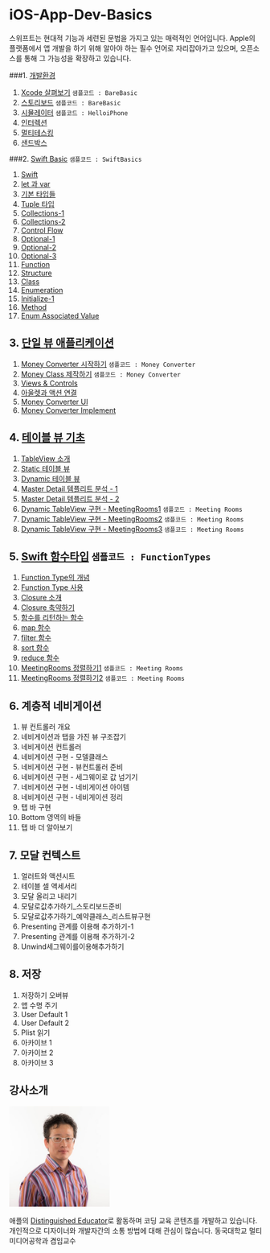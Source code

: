# iOS-App-Dev-Basics
스위프트는 현대적 기능과 세련된 문법을 가지고 있는 매력적인 언어입니다.
Apple의 플랫폼에서 앱 개발을 하기 위해 알아야 하는 필수 언어로 자리잡아가고 있으며, 오픈소스를 통해 그 가능성을 확장하고 있습니다.


###1. [개발환경](https://github.com/CodersHigh/iOS-App-Dev-Basics/Chapter1/README.md)

1. [Xcode 살펴보기](https://github.com/CodersHigh/iOS-App-Dev-Basics/tree/master/Chapter1/README.md#1-1-xcode-살펴보기) `샘플코드 : BareBasic`
2. [스토리보드](https://github.com/CodersHigh/iOS-App-Dev-Basics/tree/master/Chapter1/README.md#1-2-스토리보드) `샘플코드 : BareBasic`
3. [시뮬레이터](https://github.com/CodersHigh/iOS-App-Dev-Basics/tree/master/Chapter1/README.md#1-3-시뮬레이터) `샘플코드 : HelloiPhone`
4. [인터렉션](https://github.com/CodersHigh/iOS-App-Dev-Basics/tree/master/Chapter1/README.md#1-4-인터렉션)
5. [멀티테스킹](https://github.com/CodersHigh/iOS-App-Dev-Basics/tree/master/Chapter1/README.md#1-5-멀티테스킹)
6. [샌드박스](https://github.com/CodersHigh/iOS-App-Dev-Basics/tree/master/Chapter1/README.md#1-6-샌드박스)



###2. [Swift Basic](https://github.com/CodersHigh/iOS-App-Dev-Basics/blob/master/Chapter2/README.md) `샘플코드 : SwiftBasics`
1. [Swift](https://github.com/CodersHigh/iOS-App-Dev-Basics/tree/master/Chapter2/README.md#2-1-swift)
2. [let 과 var](https://github.com/CodersHigh/iOS-App-Dev-Basics/tree/master/Chapter2/README.md#2-2-let-과-var)
3. [기본 타입들](https://github.com/CodersHigh/iOS-App-Dev-Basics/tree/master/Chapter2/README.md#2-3-기본-타입들)
4. [Tuple 타입](https://github.com/CodersHigh/iOS-App-Dev-Basics/tree/master/Chapter2/README.md#2-4-tuple-타입)
5. [Collections-1](https://github.com/CodersHigh/iOS-App-Dev-Basics/tree/master/Chapter2/README.md#2-5-collections---1)
6. [Collections-2](https://github.com/CodersHigh/iOS-App-Dev-Basics/tree/master/Chapter2/README.md#2-6-collections---2)
7. [Control Flow](https://github.com/CodersHigh/iOS-App-Dev-Basics/tree/master/Chapter2/README.md#2-7-control-flow)
8. [Optional-1](https://github.com/CodersHigh/iOS-App-Dev-Basics/tree/master/Chapter2/README.md#2-8-optional---1)
9. [Optional-2](https://github.com/CodersHigh/iOS-App-Dev-Basics/tree/master/Chapter2/README.md#2-8-optional---2)
10. [Optional-3](https://github.com/CodersHigh/iOS-App-Dev-Basics/tree/master/Chapter2/README.md#2-8-optional---3)
11. [Function](https://github.com/CodersHigh/iOS-App-Dev-Basics/tree/master/Chapter2/README.md#2-11-function)
12. [Structure](https://github.com/CodersHigh/iOS-App-Dev-Basics/tree/master/Chapter2/README.md#2-12-structure)
13. [Class](https://github.com/CodersHigh/iOS-App-Dev-Basics/tree/master/Chapter2/README.md#2-13-class)
14. [Enumeration](https://github.com/CodersHigh/iOS-App-Dev-Basics/tree/master/Chapter2/README.md#2-14-enumeration)
15. [Initialize-1](https://github.com/CodersHigh/iOS-App-Dev-Basics/tree/master/Chapter2/README.md#2-15-initialize---1)
16. [Method](https://github.com/CodersHigh/iOS-App-Dev-Basics/tree/master/Chapter2/README.md#2-16-method)
17. [Enum Associated Value](https://github.com/CodersHigh/iOS-App-Dev-Basics/tree/master/Chapter2/README.md#2-17-enum-associated-value)

## 3. [단일 뷰 애플리케이션](https://github.com/CodersHigh/iOS-Swift-Basics_helloworld/tree/master/Chapter3#3-single-view-app)
1. [Money Converter 시작하기](https://github.com/CodersHigh/iOS-App-Dev-Basics/tree/master/Chapter3/READ.md#3-1-money-converter-시작하기)  `샘플코드 : Money Converter`
2. [Money Class 제작하기](https://github.com/CodersHigh/iOS-App-Dev-Basics/tree/master/Chapter3/READ.md#3-1-money-class-제작하기) `샘플코드 : Money Converter`
3. [Views & Controls](https://github.com/CodersHigh/iOS-App-Dev-Basics/tree/master/Chapter3/READ.md#3-3-views--controls)
4. [아울렛과 액션 연결](https://github.com/CodersHigh/iOS-Swift-Basics_helloworld/tree/master/Chapter3#3-4-money-structure)
5. [Money Converter UI](https://github.com/CodersHigh/iOS-Swift-Basics_helloworld/tree/master/Chapter3#3-5-money-converter-ui)
6. [Money Converter Implement](https://github.com/CodersHigh/iOS-Swift-Basics_helloworld/tree/master/Chapter3#3-6-money-converter-implment)

## 4. [테이블 뷰 기초](https://github.com/CodersHigh/iOS-Swift-Basics_helloworld/tree/master/Chapter4#4-tableview-기초)
1. [TableView 소개](https://github.com/CodersHigh/iOS-Swift-Basics_helloworld/tree/master/Chapter4#4-1-테이블-뷰-소개)
2. [Static 테이블 뷰](https://github.com/CodersHigh/iOS-Swift-Basics_helloworld/tree/master/Chapter4#4-2-static-테이블-뷰)
3. [Dynamic 테이블 뷰](https://github.com/CodersHigh/iOS-Swift-Basics_helloworld/tree/master/Chapter4#4-3-dynamic-테이블-뷰)
4. [Master Detail 템플리트 분석 - 1](https://github.com/CodersHigh/iOS-Swift-Basics_helloworld/tree/master/Chapter4#4-4-master-detail-템플리트-분석---1)
5. [Master Detail 템플리트 분석 - 2](https://github.com/CodersHigh/iOS-Swift-Basics_helloworld/tree/master/Chapter4#4-5-master-detail-템플리트-분석---2)
6. [Dynamic TableView 구현 - MeetingRooms1](https://github.com/CodersHigh/iOS-Swift-Basics_helloworld/tree/master/Chapter4#4-6-dynamic-테이블-뷰-구현---meetingrooms1) `샘플코드 : Meeting Rooms`
7. [Dynamic TableView 구현 - MeetingRooms2](https://github.com/CodersHigh/iOS-Swift-Basics_helloworld/tree/master/Chapter4#4-7-dynamic-테이블-뷰-구현---meetingrooms2) `샘플코드 : Meeting Rooms`
8. [Dynamic TableView 구현 - MeetingRooms3](https://github.com/CodersHigh/iOS-Swift-Basics_helloworld/tree/master/Chapter4#4-8-dynamic-테이블-뷰-구현---meetingrooms3) `샘플코드 : Meeting Rooms`
 
## 5. [Swift 함수타입](https://github.com/CodersHigh/iOS-Swift-Basics_helloworld/tree/master/Chapter5#5-swift-함수타입) `샘플코드 : FunctionTypes`
1. [Function Type의 개념](https://github.com/CodersHigh/iOS-Swift-Basics_helloworld/tree/master/Chapter5#5-1-function-type의-개념)
2. [Function Type 사용](https://github.com/CodersHigh/iOS-Swift-Basics_helloworld/tree/master/Chapter5#5-2-function-type-사용)
3. [Closure 소개](https://github.com/CodersHigh/iOS-Swift-Basics_helloworld/tree/master/Chapter5#5-3-closure-소개)
4. [Closure 축약하기](https://github.com/CodersHigh/iOS-Swift-Basics_helloworld/tree/master/Chapter5#5-4-closure-축약하기)
5. [함수를 리턴하는 함수](https://github.com/CodersHigh/iOS-Swift-Basics_helloworld/tree/master/Chapter5#5-5-함수를-리턴하는-함수)
6. [map 함수](https://github.com/CodersHigh/iOS-Swift-Basics_helloworld/tree/master/Chapter5#5-6-map-함수)
7. [filter 함수](https://github.com/CodersHigh/iOS-Swift-Basics_helloworld/tree/master/Chapter5#5-7-filter-함수)
8. [sort 함수](https://github.com/CodersHigh/iOS-Swift-Basics_helloworld/tree/master/Chapter5#5-8-sort-함수)
9. [reduce 함수](https://github.com/CodersHigh/iOS-Swift-Basics_helloworld/tree/master/Chapter5#5-9-reduce-함수)
10. [MeetingRooms 정렬하기1](https://github.com/CodersHigh/iOS-Swift-Basics_helloworld/tree/master/Chapter5#5-10-meetingrooms-정렬하기1) `샘플코드 : Meeting Rooms`
11. [MeetingRooms 정렬하기2](https://github.com/CodersHigh/iOS-Swift-Basics_helloworld/tree/master/Chapter5#5-11-meetingrooms-정렬하기2) `샘플코드 : Meeting Rooms`


## 6. 계층적 네비게이션
1. 뷰 컨트롤러 개요
2. 네비게이션과 탭을 가진 뷰 구조잡기
3. 네비게이션 컨트롤러
4. 네비게이션 구현 - 모델클래스
5. 네비게이션 구현 - 뷰컨트롤러 준비
6. 네비게이션 구현 - 세그웨이로 값 넘기기
7. 네비게이션 구현 - 네비게이션 아이템
8. 네비게이션 구현 - 네비게이션 정리
9. 탭 바 구현
10. Bottom 영역의 바들
11. 탭 바 더 알아보기


## 7. 모달 컨텍스트
1. 얼러트와 액션시트
2. 테이블 셀 액세서리
3. 모달 올리고 내리기
4. 모달로값추가하기_스토리보드준비
5. 모달로값추가하기_예약클래스_리스트뷰구현
6. Presenting 관계를 이용해 추가하기-1
7. Presenting 관계를 이용해 추가하기-2
8. Unwind세그웨이를이용해추가하기



## 8. 저장
1. 저장하기 오버뷰
2. 앱 수명 주기
3. User Default 1
4. User Default 2
5. Plist 읽기
6. 아카이브 1
7. 아카이브 2
8. 아카이브 3






## 강사소개
<img src="https://raw.githubusercontent.com/CodersHigh/iOS-App-Dev-Basics/master/SeongkwanYoonProfile.jpg" alt="SeongkwanYoonProfile" height="200" >

애플의 [Distinguished Educator](http://ade.apple.com)로 활동하며 코딩 교육 콘텐츠를 개발하고 있습니다. 개인적으로 디자이너와 개발자간의 소통 방법에 대해 관심이 많습니다.
동국대학교 멀티미디어공학과 겸임교수